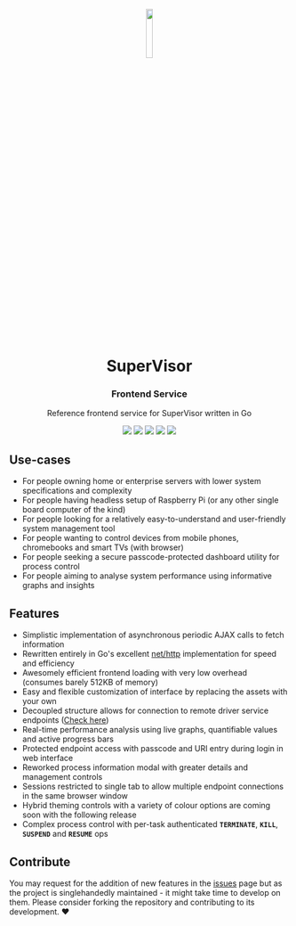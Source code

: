 <p align="center">
  <img width="15%" src="https://github.com/t0xic0der/supervisor-frontend-service/blob/initial-documentation/pictures/mainicon.svg" />
</p>

<h1 align="center">SuperVisor</h1>
<h3 align="center">Frontend Service</h3>
<p align="center">Reference frontend service for SuperVisor written in Go</p>


<p align="center">
    <img src="https://img.shields.io/github/issues/t0xic0der/supervisor-frontend-service?style=flat-square&logo=appveyor&color=teal">
    <img src="https://img.shields.io/github/forks/t0xic0der/supervisor-frontend-service?style=flat-square&logo=appveyor&color=teal">
    <img src="https://img.shields.io/github/stars/t0xic0der/supervisor-frontend-service?style=flat-square&logo=appveyor&color=teal">
    <img src="https://img.shields.io/github/license/t0xic0der/supervisor-frontend-service?style=flat-square&logo=appveyor&color=teal">
    <img src="https://img.shields.io/github/watchers/t0xic0der/supervisor-frontend-service?style=flat-square&color=teal&logo=appveyor">
</p>

## Use-cases
- For people owning home or enterprise servers with lower system specifications and complexity
- For people having headless setup of Raspberry Pi (or any other single board computer of the kind)
- For people looking for a relatively easy-to-understand and user-friendly system management tool
- For people wanting to control devices from mobile phones, chromebooks and smart TVs (with browser)
- For people seeking a secure passcode-protected dashboard utility for process control
- For people aiming to analyse system performance using informative graphs and insights

## Features
- Simplistic implementation of asynchronous periodic AJAX calls to fetch information
- Rewritten entirely in Go's excellent [net/http](https://golang.org/pkg/net/http/) implementation for speed and efficiency
- Awesomely efficient frontend loading with very low overhead (consumes barely 512KB of memory)
- Easy and flexible customization of interface by replacing the assets with your own
- Decoupled structure allows for connection to remote driver service endpoints ([Check here](https://github.com/t0xic0der/supervisor-driver-service))
- Real-time performance analysis using live graphs, quantifiable values and active progress bars
- Protected endpoint access with passcode and URI entry during login in web interface
- Reworked process information modal with greater details and management controls
- Sessions restricted to single tab to allow multiple endpoint connections in the same browser window
- Hybrid theming controls with a variety of colour options are coming soon with the following release
- Complex process control with per-task authenticated **`TERMINATE`**, **`KILL`**, **`SUSPEND`** and **`RESUME`** ops

## Contribute
You may request for the addition of new features in the [issues](https://github.com/t0xic0der/supervisor-frontend-service/issues) page but as the project is singlehandedly maintained - it might take time to develop on them. Please consider forking the repository and contributing to its development. :heart:
